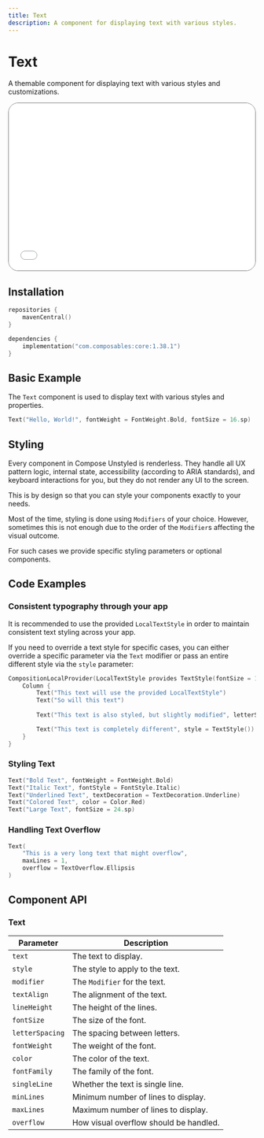 ```yaml
---
title: Text
description: A component for displaying text with various styles.
---
```


# Text

A themable component for displaying text with various styles and customizations.

<div style="position: relative; max-width: 800px; height: 340px; border-radius: 20px; overflow: hidden; border: 1px solid #777;">
    <iframe id="demoIframe" style="position: absolute; top: 0; left: 0; width: 100%; height: 100%; border: none;" src="../demo/index.html?id=text" title="Demo" allow="accelerometer; autoplay; clipboard-write; encrypted-media; gyroscope; picture-in-picture; web-share" referrerpolicy="strict-origin-when-cross-origin"></iframe>
</div>

## Installation

```kotlin title="build.gradle.kts"
repositories {
    mavenCentral()
}

dependencies {
    implementation("com.composables:core:1.38.1")
}
```

## Basic Example

The `Text` component is used to display text with various styles and properties.

```kotlin
Text("Hello, World!", fontWeight = FontWeight.Bold, fontSize = 16.sp)
```

## Styling

Every component in Compose Unstyled is renderless. They handle all UX pattern logic, internal state, accessibility (according to ARIA standards), and keyboard interactions for you, but they do not render any UI to the screen.

This is by design so that you can style your components exactly to your needs.

Most of the time, styling is done using `Modifiers` of your choice. However, sometimes this is not enough due to the order of the `Modifier`s affecting the visual outcome.

For such cases we provide specific styling parameters or optional components.


## Code Examples

### Consistent typography through your app

It is recommended to use the provided `LocalTextStyle` in order to maintain consistent text styling across your app.

If you need to override a text style for specific cases, you can either override a specific parameter via the `Text` modifier or pass an entire different style via the `style` parameter: 

```kotlin
CompositionLocalProvider(LocalTextStyle provides TextStyle(fontSize = 18.sp, fontWeight = FontWeight.Medium)) {
    Column {
        Text("This text will use the provided LocalTextStyle")
        Text("So will this text")
        
        Text("This text is also styled, but slightly modified", letterSpacing = 2.sp)

        Text("This text is completely different", style = TextStyle())
    }
}
```

### Styling Text

```kotlin
Text("Bold Text", fontWeight = FontWeight.Bold)
Text("Italic Text", fontStyle = FontStyle.Italic)
Text("Underlined Text", textDecoration = TextDecoration.Underline)
Text("Colored Text", color = Color.Red)
Text("Large Text", fontSize = 24.sp)
```

### Handling Text Overflow

```kotlin
Text(
    "This is a very long text that might overflow",
    maxLines = 1,
    overflow = TextOverflow.Ellipsis
)
```

## Component API

### Text

| Parameter                               | Description                      |
|-----------------------------------------|----------------------------------|
| <div class='parameter'>`text`</div>     | The text to display.             |
| <div class='parameter'>`style`</div>    | The style to apply to the text.  |
| <div class='parameter'>`modifier`</div> | The `Modifier` for the text.     |
| <div class='parameter'>`textAlign`</div>| The alignment of the text.       |
| <div class='parameter'>`lineHeight`</div>| The height of the lines.         |
| <div class='parameter'>`fontSize`</div> | The size of the font.            |
| <div class='parameter'>`letterSpacing`</div>| The spacing between letters. |
| <div class='parameter'>`fontWeight`</div>| The weight of the font.          |
| <div class='parameter'>`color`</div>    | The color of the text.           |
| <div class='parameter'>`fontFamily`</div>| The family of the font.          |
| <div class='parameter'>`singleLine`</div>| Whether the text is single line. |
| <div class='parameter'>`minLines`</div> | Minimum number of lines to display. |
| <div class='parameter'>`maxLines`</div> | Maximum number of lines to display. |
| <div class='parameter'>`overflow`</div> | How visual overflow should be handled. |
